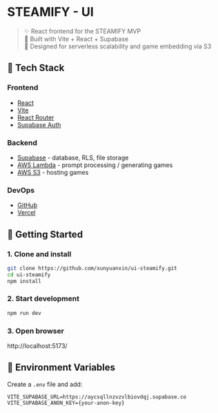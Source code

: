 # STEAMIFY - UI

> ✨ React frontend for the STEAMIFY MVP  
> 🌱 Built with Vite + React + Supabase  
> 🎯 Designed for serverless scalability and game embedding via S3


## 🔧 Tech Stack

### Frontend
- [React](https://reactjs.org/)
- [Vite](https://vitejs.dev/)
- [React Router](https://reactrouter.com/)
- [Supabase Auth](https://supabase.com/docs/guides/auth)
### Backend
- [Supabase](https://supabase.io/) - database, RLS, file storage
- [AWS Lambda](https://aws.amazon.com/lambda/) - prompt processing / generating games
- [AWS S3](https://aws.amazon.com/s3/) - hosting games
### DevOps
- [GitHub](https://github.com/)
- [Vercel](https://vercel.com/)


## 🚀 Getting Started

### 1. Clone and install

```bash
git clone https://github.com/xunyuanxin/ui-steamify.git
cd ui-steamify
npm install
```

### 2. Start development

```bash
npm run dev
```

### 3. Open browser
http://localhost:5173/


## 👥 Environment Variables
Create a `.env` file and add:
```env
VITE_SUPABASE_URL=https://aycsqllnzvzvlbiovdqj.supabase.co
VITE_SUPABASE_ANON_KEY={your-anon-key}
```
